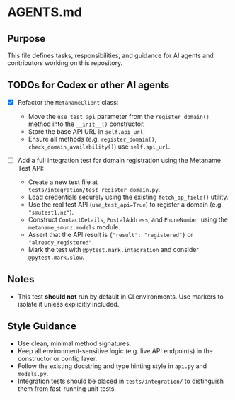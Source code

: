 # AGENTS.md

## Purpose
This file defines tasks, responsibilities, and guidance for AI agents and contributors working on this repository.

## TODOs for Codex or other AI agents

- [x] Refactor the `MetanameClient` class:
  - Move the `use_test_api` parameter from the `register_domain()` method into the `__init__()` constructor.
  - Store the base API URL in `self.api_url`.
  - Ensure all methods (e.g. `register_domain()`, `check_domain_availability()`) use `self.api_url`.

- [ ] Add a full integration test for domain registration using the Metaname Test API:
  - Create a new test file at `tests/integration/test_register_domain.py`.
  - Load credentials securely using the existing `fetch_op_field()` utility.
  - Use the real test API (`use_test_api=True`) to register a domain (e.g. `"smutest1.nz"`).
  - Construct `ContactDetails`, `PostalAddress`, and `PhoneNumber` using the `metaname_smunz.models` module.
  - Assert that the API result is `{"result": "registered"}` or `"already_registered"`.
  - Mark the test with `@pytest.mark.integration` and consider `@pytest.mark.slow`.

## Notes

- This test **should not** run by default in CI environments. Use markers to isolate it unless explicitly included.

## Style Guidance

- Use clean, minimal method signatures.
- Keep all environment-sensitive logic (e.g. live API endpoints) in the constructor or config layer.
- Follow the existing docstring and type hinting style in `api.py` and `models.py`.
- Integration tests should be placed in `tests/integration/` to distinguish them from fast-running unit tests.
